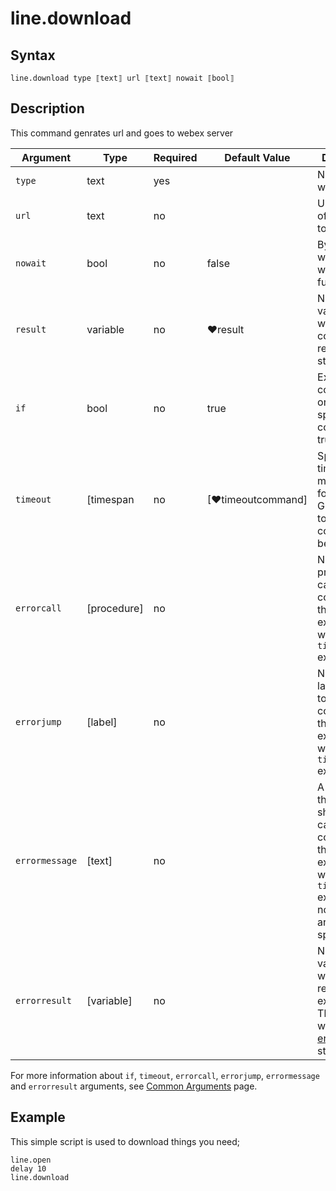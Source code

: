 # line.download
## Syntax

```G1ANT
line.download type ⟦text⟧ url ⟦text⟧ nowait ⟦bool⟧
```

## Description


This command genrates url and goes to webex server

| Argument        | Type | Required | Default Value | Description |
| --------        | ---- | -------- | ------------- | ----------- |
|`type`	          |text	|yes	    |	            | Name of a web browser|
|`url`	          |text	|no	        |	            |URL address of a webpage to be loaded|
|`nowait`	      |bool	|no	        |false	        |By default, waits until the webpage fully loads|
|`result`	      |variable|	no  |♥result        |	Name of a variable where the command's result will be stored|
|`if`             |bool|	no	    |true	        |Executes the command only if a specified condition is true|
| `timeout`       | [timespan  | no                 | [♥timeoutcommand]| Specifies time in milliseconds for G1ANT.Robot to wait for the command to be executed |
| `errorcall`     | [procedure]| no       |         | Name of a procedure to call when the command throws an exception or when a given `timeout` expires |
| `errorjump`     | [label]    | no       |         | Name of the label to jump to when the command throws an exception or when a given `timeout` expires |
| `errormessage`  | [text]     | no       |         | A message that will be shown in case the command throws an exception or when a given `timeout` expires, and no `errorjump` argument is specified |
| `errorresult`   | [variable] | no       |         | Name of a variable that will store the returned exception. The variable will be of [error](https://manual.g1ant.com/link/G1ANT.Language/G1ANT.Language/Structures/ErrorStructure.md) structure|

For more information about `if`, `timeout`, `errorcall`, `errorjump`, `errormessage` and `errorresult` arguments, see [Common Arguments](https://manual.g1ant.com/link/G1ANT.Manual/appendices/common-arguments.md) page.


## Example

This simple script is used to download things you need;

```G1ANT
line.open
delay 10
line.download
```

